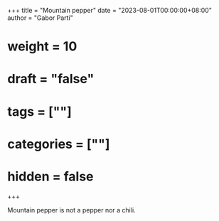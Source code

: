 +++
title = "Mountain pepper"
date = "2023-08-01T00:00:00+08:00"
author = "Gabor Parti"
# weight = 10
# draft = "false"
# tags = [""]
# categories = [""]
# hidden = false
+++

Mountain pepper is not a pepper nor a chili.
